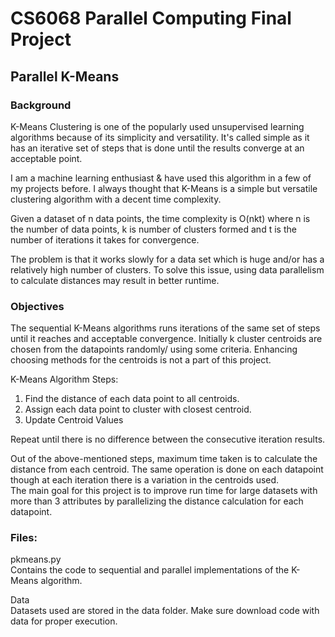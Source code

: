 # CS6068 Parallel Computing Final Project
## Parallel K-Means


### Background  

K-Means Clustering is one of the popularly used unsupervised learning algorithms because of its simplicity and versatility. It's called simple as it has an iterative set of steps that is done until the results converge at an acceptable point.  

I am a machine learning enthusiast & have used this algorithm in a few of my projects before. I always thought that K-Means is a simple but versatile clustering algorithm with a decent time complexity.   

Given a dataset of n data points, the time complexity is O(nkt) where n is the number of data points, k is number of clusters formed and t is the number of iterations it takes for convergence.   

The problem is that it works slowly for a data set which is huge and/or has a relatively high number of clusters. To solve this issue, using data parallelism to calculate distances may result in better runtime.   


### Objectives

The sequential K-Means algorithms runs iterations of the same set of steps until it reaches and acceptable convergence. Initially k cluster centroids are chosen from the datapoints randomly/ using some criteria. Enhancing choosing methods for the centroids is not a part of this project.   

K-Means Algorithm Steps:
1) Find the distance of each data point to all centroids.   
2) Assign each data point to cluster with closest centroid.   
3) Update Centroid Values   

Repeat until there is no difference between the consecutive iteration results.  


Out of the above-mentioned steps, maximum time taken is to calculate the distance from each centroid. The same operation is done on each datapoint though at each iteration there is a variation in the centroids used.   
The main goal for this project is to improve run time for large datasets with more than 3 attributes by parallelizing the distance calculation for each datapoint.


### Files:

pkmeans.py   
Contains the code to sequential and parallel implementations of the K-Means algorithm.

Data    
Datasets used are stored in the data folder. Make sure download code with data for proper execution.
